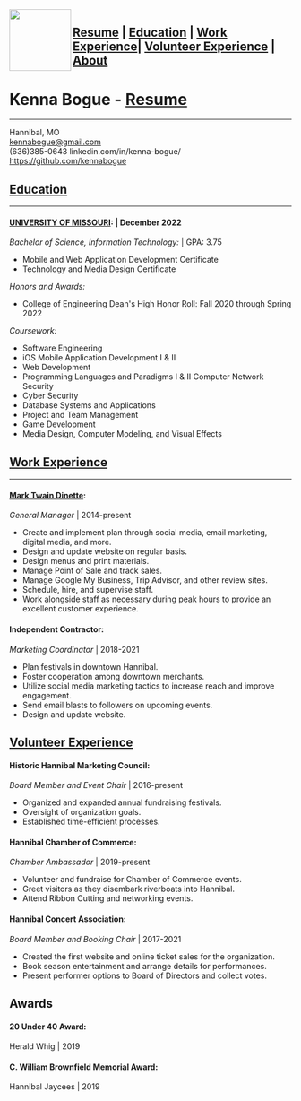 <img src="Kenna.png" align="left" width="110" height="110" >

## **[Resume](README.md) | [Education](education.md) | [Work Experience](experience.md)| [Volunteer Experience](volunteer.md) | [About](about.md)**

# Kenna Bogue - [Resume](README.md)
---------

Hannibal, MO         
kennabogue@gmail.com         
(636)385-0643
linkedin.com/in/kenna-bogue/
https://github.com/kennabogue

## [Education](education.md)
---------


#### [UNIVERSITY OF MISSOURI]((https://missouri.edu/)): | December 2022
_Bachelor of Science, Information Technology:_ | GPA: 3.75
   * Mobile and Web Application Development Certificate 
   * Technology and Media Design Certificate

_Honors and Awards:_ 
   * College of Engineering Dean's High Honor Roll: Fall 2020 through Spring 2022

_Coursework:_
* Software Engineering
* iOS Mobile Application Development I & II
* Web Development
* Programming Languages and Paradigms I & II Computer Network Security
* Cyber Security
* Database Systems and Applications
* Project and Team Management
* Game Development
* Media Design, Computer Modeling, and Visual Effects


## [Work Experience](experience.md)
----------

#### [Mark Twain Dinette](https://marktwaindinette.com/):
_General Manager_ | 2014-present

   * Create and implement plan through social media, email marketing, digital media, and more.
   * Design and update website on regular basis.
   * Design menus and print materials.
   * Manage Point of Sale and track sales.
   * Manage Google My Business, Trip Advisor, and other review sites.
   * Schedule, hire, and supervise staff.
   * Work alongside staff as necessary during peak hours to provide an excellent customer experience.

#### Independent Contractor: 
_Marketing Coordinator_ | 2018-2021

   * Plan festivals in downtown Hannibal.
   * Foster cooperation among downtown merchants.
   * Utilize social media marketing tactics to increase reach and improve engagement.
   * Send email blasts to followers on upcoming events.
   * Design and update website.


[Volunteer Experience](volunteer.md)
--------------------

#### Historic Hannibal Marketing Council: 
_Board Member and Event Chair_ | 2016-present   

   * Organized and expanded annual fundraising festivals.
   * Oversight of organization goals.
   * Established time-efficient processes.

#### Hannibal Chamber of Commerce: 
_Chamber Ambassador_ | 2019-present

   * Volunteer and fundraise for Chamber of Commerce events.
   * Greet visitors as they disembark riverboats into Hannibal.
   * Attend Ribbon Cutting and networking events.

#### Hannibal Concert Association:
_Board Member and Booking Chair_ | 2017-2021
   * Created the first website and online ticket sales for the organization.
   * Book season entertainment and arrange details for performances.
   * Present performer options to Board of Directors and collect votes.


Awards
----------------------------------------

#### 20 Under 40 Award:
Herald Whig | 2019

#### C. William Brownfield Memorial Award: 
Hannibal Jaycees | 2019


